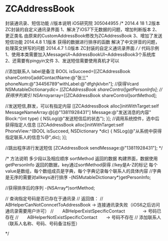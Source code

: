 ZCAddressBook
=============

封装通讯录、短信功能
//版本说明 iOS研究院 305044955
/*
 2014.4 18
 1.2版本 ZC封装的自定义通讯录界面
 1、解决了iOS7下无数据的问题，增加判断版本
 2、更正类名 由原来的CustomAddressBook修改为ZCAddressBook
 3、增加了发送短信功能
 2014.4.8
 1.1版本 获得的数据进行排序的函数
 解决了中文拼音的问题，处理英文拼写的问题
 2014.4.7
 1.0版本 ZC封装的自定义通讯录界面
 */
/*
 代码示例
 1、使用本类需要加入MessageUI~AddressBookUI~AddressBook3个系统库
 2、还需要有pingyin文件
 3、发送短信需要使用真机才可以
 
 //添加联系人 label是备注
 BOOL isSucceed=[[ZCAddressBook shareControl]addContactName:@"张三" phoneNum:@"34456789"withLabel:@"dfghjklvbn"];
 //获得Vcard
 NSMutableDictionary*dic= [[ZCAddressBook shareControl]getPersonInfo];
 //获得序列索引
 NSArray*array=[[ZCAddressBook shareControl]sortMethod];
 
 //发送短信,群发，可以有指定内容
 [[ZCAddressBook alloc]initWithTarget:self MessageNameArray:@[@"13811928431"] Message:@"发送消息的内容" Block:^(int type) {
 NSLog(@"发送短信后的状态");
 }];
 //调用系统控件，选中后获得指定人信息
 [[ZCAddressBook alloc]initWithTarget:self PhoneView:^(BOOL isSucceed, NSDictionary *dic) {
 NSLog(@"从系统中获得指定联系人的信息%@",dic);
 }];
 
 //跳出程序进行发送短信
 [ZCAddressBook sendMessage:@"13811928431"];
 */

/*
 方法说明
 多少段以及相应顺序 sortMethod 返回的数据
 构建界面，数据使用 getPersonInfo 返回的数据，key通过sortMethod获得
 //key是A-Z的标记   每个value是数组，每个数组成员是字典，每个字典记录每个联系人的具体内容
 //字典是无序的需要对allkeys进行排序
 -(NSMutableDictionary*)getPersonInfo;
 
 //获得排序后的序列
 -(NSArray*)sortMethod;
 
 // 查询指定号码是否已存在于通讯录
 // 返回值：
 //　　ABHelperCanNotConncetToAddressBook -> 连接通讯录失败（iOS6之后访问通讯录需要用户许可）
 //　　ABHelperExistSpecificContact　　　　-> 号码已存在
 //　　ABHelperNotExistSpecificContact　　-> 号码不存在
 // 添加联系人（联系人名称、号码、号码备注标签）
 
 */
